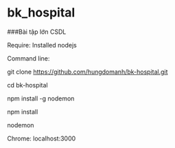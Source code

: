 # bk_hospital
###Bài tập lớn CSDL

Require: Installed nodejs

Command line:

git clone  https://github.com/hungdomanh/bk-hospital.git

cd bk-hospital

npm install -g nodemon

npm install

nodemon

Chrome: localhost:3000

